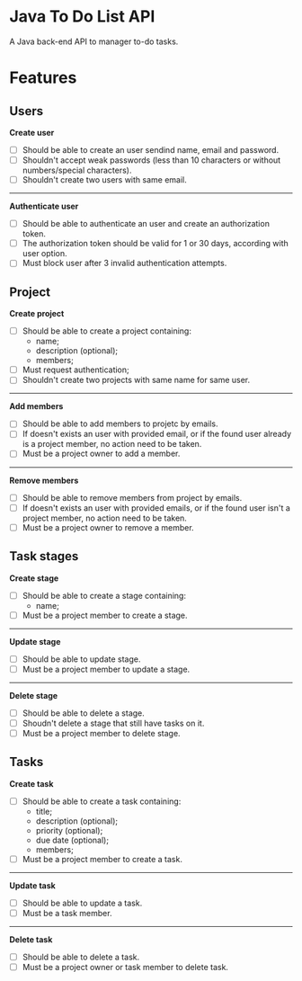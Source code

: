 # Java To Do List API

A Java back-end API to manager to-do tasks.

# Features

## Users

**Create user**
- [ ] Should be able to create an user sendind name, email and password.
- [ ] Shouldn't accept weak passwords (less than 10 characters or without numbers/special characters).
- [ ] Shouldn't create two users with same email.

***

**Authenticate user**
- [ ] Should be able to authenticate an user and create an authorization token.
- [ ] The authorization token should be valid for 1 or 30 days, according with user option.
- [ ] Must block user after 3 invalid authentication attempts.

## Project

**Create project**
- [ ] Should be able to create a project containing:
  - name;
  - description (optional);
  - members;
- [ ] Must request authentication;
- [ ] Shouldn't create two projects with same name for same user.

***

**Add members**
- [ ] Should be able to add members to projetc by emails.
- [ ] If doesn't exists an user with provided email, or if the found user already is a project member, no action need to be taken.
- [ ] Must be a project owner to add a member.

***

**Remove members**

- [ ] Should be able to remove members from project by emails.
- [ ] If doesn't exists an user with provided emails, or if the found user isn't a project member, no action need to be taken.
- [ ] Must be a project owner to remove a member.

## Task stages

**Create stage**

- [ ] Should be able to create a stage containing:
  - name;
- [ ] Must be a project member to create a stage.

***

**Update stage**

- [ ] Should be able to update stage.
- [ ] Must be a project member to update a stage.

***

**Delete stage**

- [ ] Should be able to delete a stage.
- [ ] Shoudn't delete a stage that still have tasks on it.
- [ ] Must be a project member to delete stage.

## Tasks

**Create task**

- [ ] Should be able to create a task containing:
  - title;
  - description (optional);
  - priority (optional);
  - due date (optional);
  - members;
- [ ] Must be a project member to create a task.

***

**Update task**

- [ ] Should be able to update a task.
- [ ] Must be a task member.

***

**Delete task**

- [ ] Should be able to delete a task.
- [ ] Must be a project owner or task member to delete task.